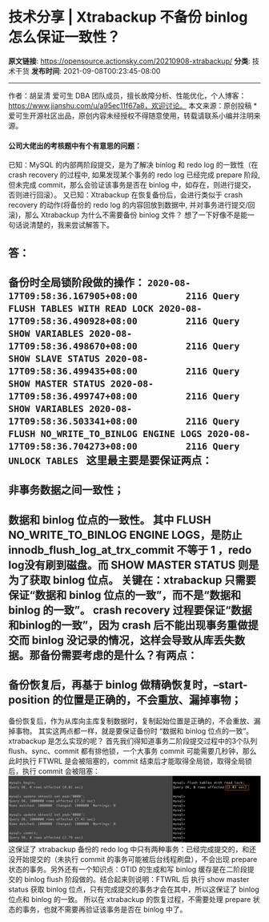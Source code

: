 # 技术分享 | Xtrabackup 不备份 binlog 怎么保证一致性？

**原文链接**: https://opensource.actionsky.com/20210908-xtrabackup/
**分类**: 技术干货
**发布时间**: 2021-09-08T00:23:45-08:00

---

作者：胡呈清
爱可生 DBA 团队成员，擅长故障分析、性能优化，个人博客：https://www.jianshu.com/u/a95ec11f67a8，欢迎讨论。
本文来源：原创投稿
*爱可生开源社区出品，原创内容未经授权不得随意使用，转载请联系小编并注明来源。
#### 公司大佬出的考核题中有个有意思的问题：
已知：MySQL 的内部两阶段提交，是为了解决 binlog 和 redo log 的一致性（在 crash recovery 的过程中, 如果发现某个事务的 redo log 已经完成 prepare 阶段, 但未完成 commit，那么会验证该事务是否在 binlog 中，如存在，则进行提交，否则进行回滚）。
又已知：Xtrabackup 在恢复备份后，会进行类似于 crash recovery 的动作(将备份的 redo log 的内容回放到数据中, 并对事务进行提交/回滚)，那么 Xtrabackup 为什么不需要备份 binlog 文件？
想了一下好像不是能一句话说清楚的，我来尝试解答下。
## 答：
备份时全局锁阶段做的操作：
`2020-08-17T09:58:36.167905+08:00         2116 Query     FLUSH TABLES WITH READ LOCK
2020-08-17T09:58:36.490928+08:00         2116 Query     SHOW VARIABLES
2020-08-17T09:58:36.498670+08:00         2116 Query     SHOW SLAVE STATUS
2020-08-17T09:58:36.499435+08:00         2116 Query     SHOW MASTER STATUS
2020-08-17T09:58:36.499747+08:00         2116 Query     SHOW VARIABLES
2020-08-17T09:58:36.503341+08:00         2116 Query     FLUSH NO_WRITE_TO_BINLOG ENGINE LOGS
2020-08-17T09:58:36.704273+08:00         2116 Query     UNLOCK TABLES
`
这里最主要是要保证两点：
- 
非事务数据之间一致性；
- 
数据和 binlog 位点的一致性。
其中 FLUSH NO_WRITE_TO_BINLOG ENGINE LOGS，是防止 innodb_flush_log_at_trx_commit 不等于 1 ，redo log没有刷到磁盘。而 SHOW MASTER STATUS 则是为了获取 binlog 位点。
关键在：xtrabackup 只需要保证“数据和 binlog 位点的一致”，而不是“数据和 binlog 的一致”。
crash recovery 过程要保证“数据和binlog的一致”，因为 crash 后不能出现事务重做提交而 binlog 没记录的情况，这样会导致从库丢失数据。那备份需要考虑的是什么？有两点：
- 
备份恢复后，再基于 binlog 做精确恢复时，&#8211;start-position 的位置是正确的，不会重放、漏掉事物；
- 
备份恢复后，作为从库向主库复制数据时，复制起始位置是正确的，不会重放、漏掉事物。
其实这两点都一样，就是要保证备份时 “数据和 binlog 位点的一致”。xtrabackup 是怎么实现的呢？
首先我们得知道事务二阶段提交过程中的3个队列 flush、sync、commit 都有排他锁，一个大事务 commit 可能需要几秒钟，那么此时执行 FTWRL 是会被阻塞的，commit 结束后才能取得全局锁，取得全局锁后，执行 commit 会被阻塞：
![Image](.img/beee3842.png)
这保证了 xtrabackup 备份的 redo log 中只有两种事务：已经完成提交的，和还没开始提交的（未执行 commit 的事务可能被后台线程刷盘），不会出现 prepare 状态的事务。另外还有一个知识点：GTID 的生成和写 binlog 缓存是在二阶段提交的 binlog flush 阶段做的。结合起来则说明：FTWRL 后 执行 show master status 获取 binlog 位点，只有完成提交的事务才会在其中，所以这保证了 binlog 位点和 binlog 的一致。
所以在 xtrabackup 的恢复过程，不需要处理 prepare 状态的事务，也就不需要再验证该事务是否在 binlog 中了。